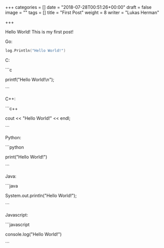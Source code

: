 +++
categories = []
date = "2018-07-28T00:51:26+00:00"
draft = false
image = ""
tags = []
title = "First Post"
weight = 8
writer = "Lukas Herman"

+++

Hello World! This is my first post!

Go:

```go
log.Println("Hello World!")
```

C:

\`\`\`c

printf("Hello World!\\n");

\`\`\`

C++:

\`\`\`c++

cout << "Hello World!" << endl;

\`\`\`

Python:

\`\`\`python

print("Hello World!")

\`\`\`

Java:

\`\`\`java

System.out.println("Hello World!");

\`\`\`

Javascript:

\`\`\`javascript

console.log("Hello World!")

\`\`\`
